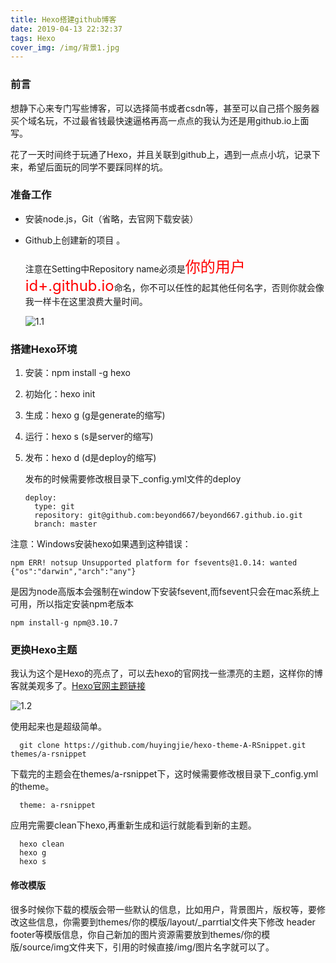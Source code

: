 ```yaml
---
title: Hexo搭建github博客
date: 2019-04-13 22:32:37
tags: Hexo
cover_img: /img/背景1.jpg
---
```


### 前言

想静下心来专门写些博客，可以选择简书或者csdn等，甚至可以自己搭个服务器买个域名玩，不过最省钱最快速逼格再高一点点的我认为还是用github.io上面写。

花了一天时间终于玩通了Hexo，并且关联到github上，遇到一点点小坑，记录下来，希望后面玩的同学不要踩同样的坑。

### 准备工作

- 安装node.js，Git（省略，去官网下载安装）

- Github上创建新的项目 。
  
  注意在Setting中Repository name必须是<font color=red size=5>你的用户id+.github.io</font>命名，你不可以任性的起其他任何名字，否则你就会像我一样卡在这里浪费大量时间。
  
  ![1.1](/images/1.1.jpg)

### 搭建Hexo环境

1. 安装：npm install -g hexo 

2. 初始化：hexo init

3. 生成：hexo g  (g是generate的缩写)

4. 运行：hexo s (s是server的缩写)

5. 发布：hexo d (d是deploy的缩写)
   
   发布的时候需要修改根目录下_config.yml文件的deploy
   
   ```
   deploy:
     type: git
     repository: git@github.com:beyond667/beyond667.github.io.git
     branch: master
   ```
   
注意：Windows安装hexo如果遇到这种错误：
```
npm ERR! notsup Unsupported platform for fsevents@1.0.14: wanted {"os":"darwin","arch":"any"}
```
是因为node高版本会强制在window下安装fsevent,而fsevent只会在mac系统上可用，所以指定安装npm老版本
```
npm install-g npm@3.10.7 
```

### 更换Hexo主题

我认为这个是Hexo的亮点了，可以去hexo的官网找一些漂亮的主题，这样你的博客就美观多了。[Hexo官网主题链接](https://hexo.io/themes/)

![1.2](/images/1.2.jpg)

使用起来也是超级简单。

```
  git clone https://github.com/huyingjie/hexo-theme-A-RSnippet.git themes/a-rsnippet
```

下载完的主题会在themes/a-rsnippet下，这时候需要修改根目录下_config.yml的theme。

```
  theme: a-rsnippet
```

应用完需要clean下hexo,再重新生成和运行就能看到新的主题。

```
  hexo clean
  hexo g
  hexo s
```

#### 修改模版

很多时候你下载的模版会带一些默认的信息，比如用户，背景图片，版权等，要修改这些信息，你需要到themes/你的模版/layout/_parrtial文件夹下修改 header footer等模版信息，你自己新加的图片资源需要放到themes/你的模版/source/img文件夹下，引用的时候直接/img/图片名字就可以了。


